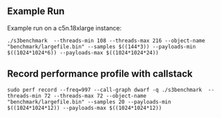 
## Example Run
Example run on a c5n.18xlarge instance:
```
./s3benchmark  --threads-min 108 --threads-max 216 --object-name "benchmark/largefile.bin" --samples $((144*3)) --payloads-min $((1024*1024*6)) --payloads-max $((1024*1024*24))
```

## Record performance profile with callstack
```
sudo perf record --freq=997 --call-graph dwarf -q ./s3benchmark  --threads-min 72 --threads-max 72 --object-name "benchmark/largefile.bin" --samples 20 --payloads-min $((1024*1024*12)) --payloads-max $((1024*1024*12))
```
